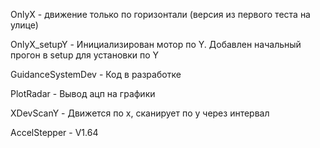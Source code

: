OnlyX - движение только по горизонтали (версия из первого теста на улице)

OnlyX_setupY - Инициализирован мотор по Y. Добавлен начальный прогон в setup для установки по Y

GuidanceSystemDev - Код в разработке

PlotRadar - Вывод ацп на графики

XDevScanY - Движется по x, сканирует по y через интервал

AccelStepper - V1.64
